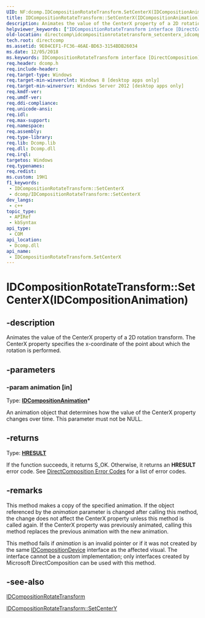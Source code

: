 ```yaml
---
UID: NF:dcomp.IDCompositionRotateTransform.SetCenterX(IDCompositionAnimation)
title: IDCompositionRotateTransform::SetCenterX(IDCompositionAnimation) (dcomp.h)
description: Animates the value of the CenterX property of a 2D rotation transform.
helpviewer_keywords: ["IDCompositionRotateTransform interface [DirectComposition]","SetCenterX method","IDCompositionRotateTransform.SetCenterX","IDCompositionRotateTransform.SetCenterX(IDCompositionAnimation)","IDCompositionRotateTransform::SetCenterX","IDCompositionRotateTransform::SetCenterX(IDCompositionAnimation)","IDCompositionRotateTransform::SetCenterX(IDCompositionAnimation*)","SetCenterX","SetCenterX method [DirectComposition]","SetCenterX method [DirectComposition]","IDCompositionRotateTransform interface","dcomp/IDCompositionRotateTransform::SetCenterX","directcomp.idcompositionrotatetransform_setcenterx_idcompositionanimation"]
old-location: directcomp\idcompositionrotatetransform_setcenterx_idcompositionanimation.htm
tech.root: directcomp
ms.assetid: 9E04CEF1-FC36-46AE-BD63-3154BDB26034
ms.date: 12/05/2018
ms.keywords: IDCompositionRotateTransform interface [DirectComposition],SetCenterX method, IDCompositionRotateTransform.SetCenterX, IDCompositionRotateTransform.SetCenterX(IDCompositionAnimation), IDCompositionRotateTransform::SetCenterX, IDCompositionRotateTransform::SetCenterX(IDCompositionAnimation), IDCompositionRotateTransform::SetCenterX(IDCompositionAnimation*), SetCenterX, SetCenterX method [DirectComposition], SetCenterX method [DirectComposition],IDCompositionRotateTransform interface, dcomp/IDCompositionRotateTransform::SetCenterX, directcomp.idcompositionrotatetransform_setcenterx_idcompositionanimation
req.header: dcomp.h
req.include-header: 
req.target-type: Windows
req.target-min-winverclnt: Windows 8 [desktop apps only]
req.target-min-winversvr: Windows Server 2012 [desktop apps only]
req.kmdf-ver: 
req.umdf-ver: 
req.ddi-compliance: 
req.unicode-ansi: 
req.idl: 
req.max-support: 
req.namespace: 
req.assembly: 
req.type-library: 
req.lib: Dcomp.lib
req.dll: Dcomp.dll
req.irql: 
targetos: Windows
req.typenames: 
req.redist: 
ms.custom: 19H1
f1_keywords:
 - IDCompositionRotateTransform::SetCenterX
 - dcomp/IDCompositionRotateTransform::SetCenterX
dev_langs:
 - c++
topic_type:
 - APIRef
 - kbSyntax
api_type:
 - COM
api_location:
 - Dcomp.dll
api_name:
 - IDCompositionRotateTransform.SetCenterX
---
```


# IDCompositionRotateTransform::SetCenterX(IDCompositionAnimation)


## -description

Animates the value of the CenterX property of a 2D rotation transform.  The CenterX property specifies the x-coordinate of the point about which the rotation is performed.

## -parameters

### -param animation [in]

Type: <b><a href="https://docs.microsoft.com/windows/desktop/api/dcompanimation/nn-dcompanimation-idcompositionanimation">IDCompositionAnimation</a>*</b>

An animation object that determines how the value of the CenterX property changes over time. This parameter must not be NULL.

## -returns

Type: <b><a href="https://docs.microsoft.com/windows/desktop/WinProg/windows-data-types">HRESULT</a></b>

If the function succeeds, it returns S_OK. Otherwise, it returns an <b>HRESULT</b> error code. See <a href="https://docs.microsoft.com/windows/desktop/directcomp/directcomposition-error-codes">DirectComposition Error Codes</a>  for a list of error codes.

## -remarks

This method makes a copy of the specified animation. If the object referenced by the <i>animation</i> parameter is changed after calling this method, the change does not affect the CenterX property unless this method is called again. If the CenterX property was previously animated, calling this method replaces the previous animation with the new animation. 



This method fails if <i>animation</i> is an invalid pointer or if it was not created by the same <a href="https://docs.microsoft.com/windows/desktop/api/dcomp/nn-dcomp-idcompositiondevice">IDCompositionDevice</a> interface as the affected visual. The interface cannot be a custom implementation; only interfaces created by Microsoft DirectComposition can be used with this method.

## -see-also

<a href="https://docs.microsoft.com/windows/desktop/api/dcomp/nn-dcomp-idcompositionrotatetransform">IDCompositionRotateTransform</a>



<a href="https://docs.microsoft.com/previous-versions/windows/desktop/legacy/hh448988(v=vs.85)">IDCompositionRotateTransform::SetCenterY</a>

